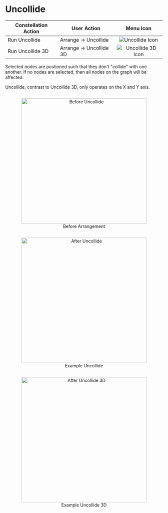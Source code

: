 # Uncollide

<table class="table table-striped">
<thead>
<tr class="header">
<th>Constellation Action</th>
<th>User Action</th>
<th style="text-align: center;">Menu Icon</th>
</tr>
</thead>
<tbody>
<tr class="odd">
<td>Run Uncollide</td>
<td>Arrange -&gt; Uncollide</td>
<td style="text-align: center;"><img src="../ext/docs/CoreArrangementPlugins/src/au/gov/asd/tac/constellation/plugins/arrangements/resources/uncollide.png" alt="Uncollide Icon" /></td>
</tr>

<tr class="even">
<td>Run Uncollide 3D</td>
<td>Arrange -&gt; Uncollide 3D</td>
<td style="text-align: center;"><img src="../ext/docs/CoreArrangementPlugins/src/au/gov/asd/tac/constellation/plugins/arrangements/resources/uncollide3D.png" alt="Uncollide 3D Icon" /></td>
</tr>
</tbody>
</table>


Selected nodes are postioned such that they don't "collide" with one another. 
If no nodes are selected, then all nodes on the graph will be affected. 

Uncollide, contrast to Uncollide 3D, only operates on the X and Y axis.

<div style="text-align: center">
    <figure style = "display: inline-block">
        <img height=400 src="../ext/docs/CoreArrangementPlugins/src/au/gov/asd/tac/constellation/plugins/arrangements/resources/beforeUncollide.png" alt="Before Uncollide" />
        <figcaption>Before Arrangement</figcaption>
    </figure>
    <figure style = "display: inline-block">
        <img height=400 src="../ext/docs/CoreArrangementPlugins/src/au/gov/asd/tac/constellation/plugins/arrangements/resources/afterUncollide.png" alt="After Uncollide" />
        <figcaption>Example Uncollide</figcaption>
    </figure>
    <figure style = "display: inline-block">
        <img height=400 src="../ext/docs/CoreArrangementPlugins/src/au/gov/asd/tac/constellation/plugins/arrangements/resources/afterUncollide3D.png" alt="After Uncollide 3D" />
        <figcaption>Example Uncollide 3D</figcaption>
    </figure>
</div>

